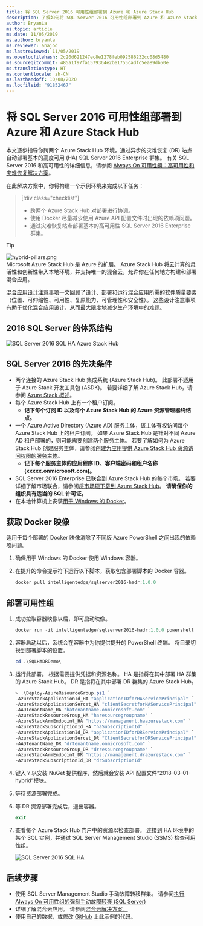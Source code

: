 ```yaml
---
title: 将 SQL Server 2016 可用性组部署到 Azure 和 Azure Stack Hub
description: 了解如何将 SQL Server 2016 可用性组部署到 Azure 和 Azure Stack Hub。
author: BryanLa
ms.topic: article
ms.date: 11/05/2019
ms.author: bryanla
ms.reviewer: anajod
ms.lastreviewed: 11/05/2019
ms.openlocfilehash: 2c20d621247ec8e1278feb092586232cc08d5480
ms.sourcegitcommit: 485a1f97fa1579364e2be1755cadfc5ea89db50e
ms.translationtype: HT
ms.contentlocale: zh-CN
ms.lasthandoff: 10/08/2020
ms.locfileid: "91852467"
---
```

# <a name="deploy-a-sql-server-2016-availability-group-to-azure-and-azure-stack-hub"></a>将 SQL Server 2016 可用性组部署到 Azure 和 Azure Stack Hub

本文逐步指导你跨两个 Azure Stack Hub 环境，通过异步的灾难恢复 (DR) 站点自动部署基本的高度可用 (HA) SQL Server 2016 Enterprise 群集。 有关 SQL Server 2016 和高可用性的详细信息，请参阅 [Always On 可用性组：高可用性和灾难恢复解决方案](/sql/database-engine/availability-groups/windows/always-on-availability-groups-sql-server?view=sql-server-2016)。

在此解决方案中，你将构建一个示例环境来完成以下任务：

> [!div class="checklist"]
> - 跨两个 Azure Stack Hub 对部署进行协调。
> - 使用 Docker 尽量减少使用 Azure API 配置文件时出现的依赖项问题。
> - 通过灾难恢复站点部署基本的高可用性 SQL Server 2016 Enterprise 群集。

> [!Tip]  
> ![hybrid-pillars.png](./media/solution-deployment-guide-cross-cloud-scaling/hybrid-pillars.png)  
> Microsoft Azure Stack Hub 是 Azure 的扩展。 Azure Stack Hub 将云计算的灵活性和创新性带入本地环境，并支持唯一的混合云，允许你在任何地方构建和部署混合应用。  
> 
> [混合应用设计注意事项](overview-app-design-considerations.md)一文回顾了设计、部署和运行混合应用所需的软件质量要素（位置、可伸缩性、可用性、复原能力、可管理性和安全性）。 这些设计注意事项有助于优化混合应用设计，从而最大限度地减少生产环境中的难题。

## <a name="architecture-for-sql-server-2016"></a>2016 SQL Server 的体系结构

![SQL Server 2016 SQL HA Azure Stack Hub](media/solution-deployment-guide-sql-ha/image1.png)

## <a name="prerequisites-for-sql-server-2016"></a>SQL Server 2016 的先决条件

- 两个连接的 Azure Stack Hub 集成系统 (Azure Stack Hub)。 此部署不适用于 Azure Stack 开发工具包 (ASDK)。 若要详细了解 Azure Stack Hub，请参阅 [Azure Stack 概述](https://azure.microsoft.com/overview/azure-stack/)。
- 每个 Azure Stack Hub 上有一个租户订阅。
  - **记下每个订阅 ID 以及每个 Azure Stack Hub 的 Azure 资源管理器终结点。**
- 一个 Azure Active Directory (Azure AD) 服务主体，该主体有权访问每个 Azure Stack Hub 上的租户订阅。 如果 Azure Stack Hub 是针对不同 Azure AD 租户部署的，则可能需要创建两个服务主体。 若要了解如何为 Azure Stack Hub 创建服务主体，请参阅[创建为应用提供 Azure Stack Hub 资源访问权限的服务主体](/azure-stack/user/azure-stack-create-service-principals)。
  - **记下每个服务主体的应用程序 ID、客户端密码和租户名称 (xxxxx.onmicrosoft.com)。**
- SQL Server 2016 Enterprise 已联合到 Azure Stack Hub 的每个市场。 若要详细了解市场联合，请参阅[将市场项下载到 Azure Stack Hub](/azure-stack/operator/azure-stack-download-azure-marketplace-item)。
    **请确保你的组织具有适当的 SQL 许可证。**
- 在本地计算机上安装[用于 Windows 的 Docker](https://docs.docker.com/docker-for-windows/)。

## <a name="get-the-docker-image"></a>获取 Docker 映像

适用于每个部署的 Docker 映像消除了不同版 Azure PowerShell 之间出现的依赖项问题。

1. 确保用于 Windows 的 Docker 使用 Windows 容器。
2. 在提升的命令提示符下运行以下脚本，获取包含部署脚本的 Docker 容器。

    ```powershell  
    docker pull intelligentedge/sqlserver2016-hadr:1.0.0
    ```

## <a name="deploy-the-availability-group"></a>部署可用性组

1. 成功拉取容器映像以后，即可启动映像。

      ```powershell  
      docker run -it intelligentedge/sqlserver2016-hadr:1.0.0 powershell
      ```

2. 容器启动以后，系统会在容器中为你提供提升的 PowerShell 终端。 将目录切换到部署脚本的位置。

      ```powershell  
      cd .\SQLHADRDemo\
      ```

3. 运行此部署。 根据需要提供凭据和资源名称。 HA 是指将在其中部署 HA 群集的 Azure Stack Hub。 DR 是指将在其中部署 DR 群集的 Azure Stack Hub。

      ```powershell
      > .\Deploy-AzureResourceGroup.ps1 `
      -AzureStackApplicationId_HA "applicationIDforHAServicePrincipal" `
      -AzureStackApplicationSercet_HA "clientSecretforHAServicePrincipal" `
      -AADTenantName_HA "hatenantname.onmicrosoft.com" `
      -AzureStackResourceGroup_HA "haresourcegroupname" `
      -AzureStackArmEndpoint_HA "https://management.haazurestack.com" `
      -AzureStackSubscriptionId_HA "haSubscriptionId" `
      -AzureStackApplicationId_DR "applicationIDforDRServicePrincipal" `
      -AzureStackApplicationSercet_DR "ClientSecretforDRServicePrincipal" `
      -AADTenantName_DR "drtenantname.onmicrosoft.com" `
      -AzureStackResourceGroup_DR "drresourcegroupname" `
      -AzureStackArmEndpoint_DR "https://management.drazurestack.com" `
      -AzureStackSubscriptionId_DR "drSubscriptionId"
      ```

4. 键入 `Y` 以安装 NuGet 提供程序，然后就会安装 API 配置文件“2018-03-01-hybrid”模块。

5. 等待资源部署完成。

6. 等 DR 资源部署完成后，退出容器。

      ```powershell
      exit
      ```

7. 查看每个 Azure Stack Hub 门户中的资源以检查部署。 连接到 HA 环境中的某个 SQL 实例，并通过 SQL Server Management Studio (SSMS) 检查可用性组。

    ![SQL Server 2016 SQL HA](media/solution-deployment-guide-sql-ha/image2.png)

## <a name="next-steps"></a>后续步骤

- 使用 SQL Server Management Studio 手动故障转移群集。 请参阅[执行 Always On 可用性组的强制手动故障转移 (SQL Server)](/sql/database-engine/availability-groups/windows/perform-a-forced-manual-failover-of-an-availability-group-sql-server?view=sql-server-2017)
- 详细了解混合云应用。 请参阅[混合云解决方案。](/azure-stack/user/)
- 使用自己的数据，或修改 [GitHub](https://github.com/Azure-Samples/azure-intelligent-edge-patterns) 上此示例的代码。